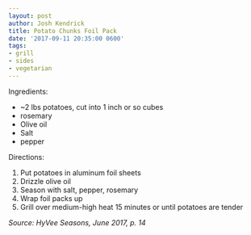 ```yaml
---
layout: post
author: Josh Kendrick
title: Potato Chunks Foil Pack
date: '2017-09-11 20:35:00 0600'
tags:
- grill
- sides
- vegetarian
---
```


Ingredients:
* ~2 lbs potatoes, cut into 1 inch or so cubes
* rosemary
* Olive oil
* Salt
* pepper

Directions:
1. Put potatoes in aluminum foil sheets
2. Drizzle olive oil
3. Season with salt, pepper, rosemary
4. Wrap foil packs up
5. Grill over medium-high heat 15 minutes or until potatoes are tender

*Source: HyVee Seasons, June 2017, p. 14*